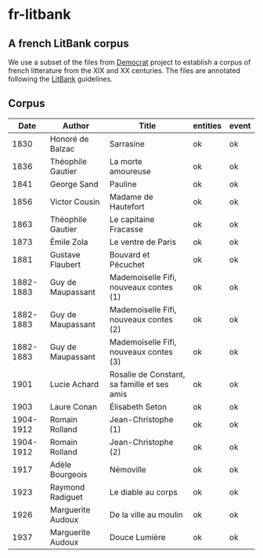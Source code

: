 # fr-litbank
## A french LitBank corpus

We use a subset of the files from [Democrat](https://www.ortolang.fr/market/corpora/democrat/) project to establish a corpus of french litterature from the XIX and XX centuries. The files are annotated following the [LitBank](https://github.com/dbamman/litbank) guidelines.


## Corpus

|Date|Author|Title|entities|event|
|---|---|---|---|---|
|1830|Honoré de Balzac|Sarrasine|ok|ok|
|1836|Théophile Gautier|La morte amoureuse|ok|ok|
|1841|George Sand|Pauline|ok|ok|
|1856|Victor Cousin|Madame de Hautefort|ok|ok|			
|1863|Théophile Gautier|Le capitaine Fracasse|ok|ok|
|1873|Émile Zola|Le ventre de Paris|ok|ok|
|1881|Gustave Flaubert|Bouvard et Pécuchet|ok|ok|
|1882-1883|Guy de Maupassant|Mademoiselle Fifi, nouveaux contes (1)|ok|ok|
|1882-1883|Guy de Maupassant|Mademoiselle Fifi, nouveaux contes (2)|ok|ok|
|1882-1883|Guy de Maupassant|Mademoiselle Fifi, nouveaux contes (3)|ok|ok|
|1901|Lucie Achard|Rosalie de Constant, sa famille et ses amis|ok|ok|
|1903|Laure Conan|Élisabeth Seton|ok|ok|
|1904-1912|Romain Rolland|Jean-Christophe (1)|ok|ok|
|1904-1912|Romain Rolland|Jean-Christophe (2)|ok|ok|
|1917|Adèle Bourgeois|Némoville|ok|ok|
|1923|Raymond Radiguet|Le diable au corps|ok|ok|
|1926|Marguerite Audoux|De la ville au moulin|ok|ok|
|1937|Marguerite Audoux|Douce Lumière|ok|ok|
